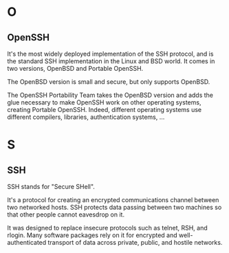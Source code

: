 # O
## OpenSSH

It's the  most widely deployed  implementation of the  SSH protocol, and  is the
standard  SSH implementation  in  the Linux  and  BSD world.   It  comes in  two
versions, OpenBSD and Portable OpenSSH.

The OpenBSD version is small and secure, but only supports OpenBSD.

The  OpenSSH Portability  Team  takes  the OpenBSD  version  and  adds the  glue
necessary to  make OpenSSH  work on other  operating systems,  creating Portable
OpenSSH.   Indeed,   different  operating   systems  use   different  compilers,
libraries, authentication systems, ...

##
# S
## SSH

SSH stands for "Secure SHell".

It's a  protocol for  creating an encrypted  communications channel  between two
networked hosts.  SSH  protects data passing between two machines  so that other
people cannot eavesdrop on it.

It was designed  to replace insecure protocols such as  telnet, RSH, and rlogin.
Many software packages rely on it for encrypted and well-authenticated transport
of data across private, public, and hostile networks.

